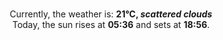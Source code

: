 <p  align="center"><br/>Currently, the weather is: <b> 21°C, <i>scattered clouds</i></b></br>Today, the sun rises at <b>05:36</b> and sets at <b>18:56</b>.</p>